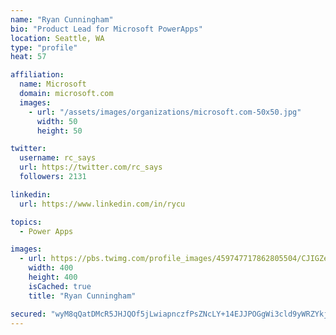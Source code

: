 ```yaml
---
name: "Ryan Cunningham"
bio: "Product Lead for Microsoft PowerApps"
location: Seattle, WA
type: "profile"
heat: 57

affiliation:
  name: Microsoft
  domain: microsoft.com
  images:
    - url: "/assets/images/organizations/microsoft.com-50x50.jpg"
      width: 50
      height: 50

twitter:
  username: rc_says
  url: https://twitter.com/rc_says
  followers: 2131

linkedin:
  url: https://www.linkedin.com/in/rycu

topics:
  - Power Apps

images:
  - url: https://pbs.twimg.com/profile_images/459747717862805504/CJIGZejd_400x400.png
    width: 400
    height: 400
    isCached: true
    title: "Ryan Cunningham"

secured: "wyM8qQatDMcR5JHJQOf5jLwiapnczfPsZNcLY+14EJJPOGgWi3cld9yWRZYkjXsTwNlBaD9ltqGK1MpKSbrDVXVc88aNbf2cxCrbKaRNOUleiWXYwUJ7rjF/9/7ZkGrxi+pEyZkdYRVd0LYxIgSXI+F+A9PhvTazwBtXYMK0d8i9K0WGS0QKqEUiGNJxTcSi3YQo9SukKM313zwpo5yH2FZgPxmZyHMpz1Hx9xutz5a2qK5pYhfkelYIEvClXBuBarO1t+0e7695sLkyyduhRquLCuVexsQcL3A8+6T1NFKtU+tFE/NwWg3VZHOn3khDhOh5k0oPy/kFgvXbmPKjRXgjxXbSdVI240szqyNOukNif5BrZWjT04ClpbTruyaveorToWH+Y5ucesTDHTdr+HDQ1La9hdvIFCpUoR1kAgo=;0J45s8G0DirEc31FPB2gTg=="
---
```



